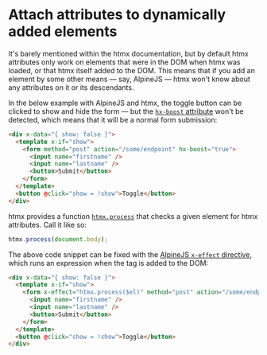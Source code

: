 # Attach attributes to dynamically added elements

It's barely mentioned within the htmx documentation, but by default htmx attributes only work on elements that were in the DOM when htmx was loaded, or that htmx itself added to the DOM. This means that if you add an element by some other means — say, AlpineJS — htmx won't know about any attributes on it or its descendants.

In the below example with AlpineJS and htmx, the toggle button can be clicked to show and hide the form — but the [`hx-boost` attribute](https://htmx.org/attributes/hx-boost/) won't be detected, which means that it will be a normal form submission:

```html
<div x-data="{ show: false }">
  <template x-if="show">
    <form method="post" action="/some/endpoint" hx-boost="true">
      <input name="firstname" />
      <input name="lastname" />
      <button>Submit</button>
    </form>
  </template>
  <button @click="show = !show">Toggle</button>
</div>
```

htmx provides a function [`htmx.process`](https://htmx.org/api/#process) that checks a given element for htmx attributes. Call it like so:

```js
htmx.process(document.body);
```

The above code snippet can be fixed with the [AlpineJS `x-effect` directive](https://htmx.org/attributes/hx-boost/), which runs an expression when the tag is added to the DOM:

```html
<div x-data="{ show: false }">
  <template x-if="show">
    <form x-effect="htmx.process($el)" method="post" action="/some/endpoint" hx-boost="true">
      <input name="firstname" />
      <input name="lastname" />
      <button>Submit</button>
    </form>
  </template>
  <button @click="show = !show">Toggle</button>
</div>
```
